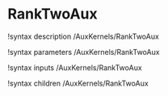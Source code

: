 <!-- MOOSE Documentation Stub: Remove this when content is added. -->

# RankTwoAux
!syntax description /AuxKernels/RankTwoAux

!syntax parameters /AuxKernels/RankTwoAux

!syntax inputs /AuxKernels/RankTwoAux

!syntax children /AuxKernels/RankTwoAux
